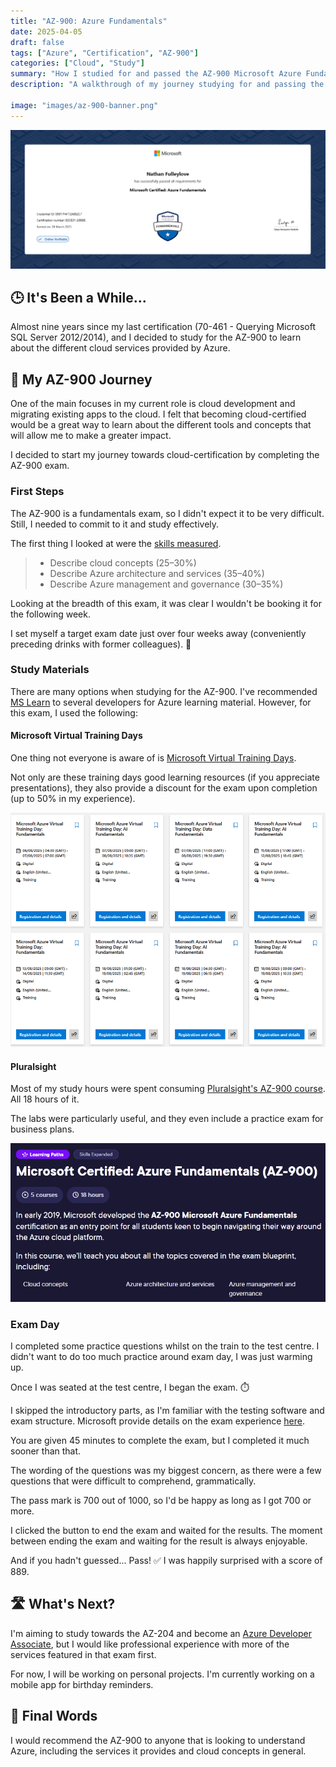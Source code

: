```yaml
---
title: "AZ-900: Azure Fundamentals"
date: 2025-04-05
draft: false
tags: ["Azure", "Certification", "AZ-900"]
categories: ["Cloud", "Study"]
summary: "How I studied for and passed the AZ-900 Microsoft Azure Fundamentals exam."
description: "A walkthrough of my journey studying for and passing the AZ-900 Microsoft Azure Fundamentals exam, including study resources, exam experience, and my next steps in cloud certification."

image: "images/az-900-banner.png"
---
```


![My AZ-900 Certificate 📜](images/certificate.png)

## 🕒 It's Been a While...

Almost nine years since my last certification (70-461 - Querying Microsoft SQL Server 2012/2014), and I decided to study for the AZ-900 to learn about the different cloud services provided by Azure.

## 🚀 My AZ-900 Journey

One of the main focuses in my current role is cloud development and migrating existing apps to the cloud. I felt that becoming cloud-certified would be a great way to learn about the different tools and concepts that will allow me to make a greater impact.

I decided to start my journey towards cloud-certification by completing the AZ-900 exam.

### First Steps

The AZ-900 is a fundamentals exam, so I didn't expect it to be very difficult. Still, I needed to commit to it and study effectively.

The first thing I looked at were the [skills measured](https://learn.microsoft.com/en-gb/credentials/certifications/resources/study-guides/az-900#skills-measured-as-of-january-23-2024).

> - Describe cloud concepts (25–30%)
> - Describe Azure architecture and services (35–40%)
> - Describe Azure management and governance (30–35%)

Looking at the breadth of this exam, it was clear I wouldn't be booking it for the following week.

I set myself a target exam date just over four weeks away (conveniently preceding drinks with former colleagues). 🍻

### Study Materials

There are many options when studying for the AZ-900. I've recommended [MS Learn](https://learn.microsoft.com/en-us/credentials/certifications/azure-fundamentals) to several developers for Azure learning material. However, for this exam, I used the following:

#### Microsoft Virtual Training Days

One thing not everyone is aware of is [Microsoft Virtual Training Days](https://events.microsoft.com/en-us/mvtd).

Not only are these training days good learning resources (if you appreciate presentations), they also provide a discount for the exam upon completion (up to 50% in my experience).

![Microsoft Virtual Training Day Events](images/virtual-training-days.png)

#### Pluralsight

Most of my study hours were spent consuming [Pluralsight's AZ-900 course](https://www.pluralsight.com/paths/microsoft-certified-azure-fundamentals-az-900). All 18 hours of it.

The labs were particularly useful, and they even include a practice exam for business plans.

![Pluralsight's AZ-900 Learning Path](images/pluralsight.png)

### Exam Day

I completed some practice questions whilst on the train to the test centre. I didn't want to do too much practice around exam day, I was just warming up.

Once I was seated at the test centre, I began the exam. ⏱️

I skipped the introductory parts, as I'm familiar with the testing software and exam structure. Microsoft provide details on the exam experience [here](https://learn.microsoft.com/en-us/credentials/support/exam-duration-exam-experience).

You are given 45 minutes to complete the exam, but I completed it much sooner than that.

The wording of the questions was my biggest concern, as there were a few questions that were difficult to comprehend, grammatically.

The pass mark is 700 out of 1000, so I'd be happy as long as I got 700 or more.

I clicked the button to end the exam and waited for the results. The moment between ending the exam and waiting for the result is always enjoyable.

And if you hadn't guessed... Pass! ✅ I was happily surprised with a score of 889.

## 🛣️ What's Next?

I'm aiming to study towards the AZ-204 and become an [Azure Developer Associate](https://learn.microsoft.com/en-us/credentials/certifications/azure-developer), but I would like professional experience with more of the services featured in that exam first.

For now, I will be working on personal projects. I'm currently working on a mobile app for birthday reminders.

## 📝 Final Words

I would recommend the AZ-900 to anyone that is looking to understand Azure, including the services it provides and cloud concepts in general.
